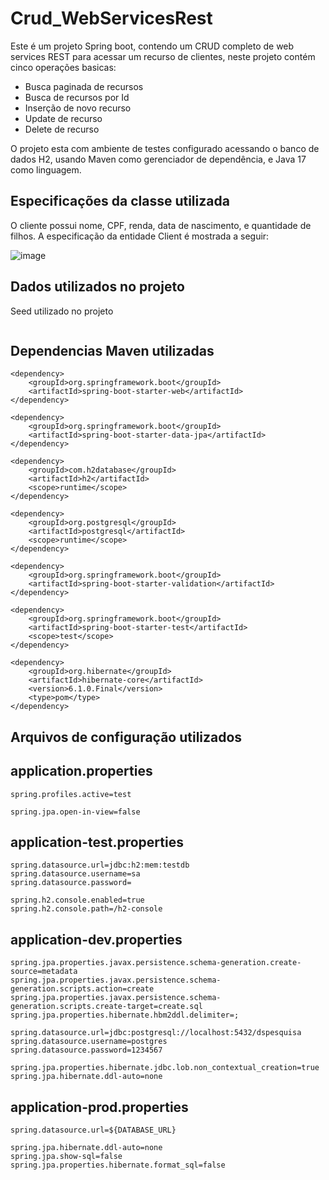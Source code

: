# Crud_WebServicesRest

Este é um projeto Spring boot, contendo um CRUD completo de web services REST para acessar um recurso de clientes, neste projeto contém cinco operações basicas:

- Busca paginada de recursos
- Busca de recursos por Id
- Inserção de novo recurso
- Update de recurso
- Delete de recurso

O projeto esta com ambiente de testes configurado acessando o banco de dados H2, usando Maven como gerenciador de dependência, e Java 17 como linguagem.

## Especificações da classe utilizada

O cliente possui nome, CPF, renda, data de nascimento, e quantidade de filhos. A especificação da entidade Client é mostrada a seguir:

![image](https://user-images.githubusercontent.com/100853329/173346896-e261750a-65fa-4e98-ab69-71f77495be83.png)

## Dados utilizados no projeto
Seed utilizado no projeto

```
```

## Dependencias Maven utilizadas

```
<dependency>
	<groupId>org.springframework.boot</groupId>
	<artifactId>spring-boot-starter-web</artifactId>
</dependency>

<dependency>
	<groupId>org.springframework.boot</groupId>
	<artifactId>spring-boot-starter-data-jpa</artifactId>
</dependency>

<dependency>
	<groupId>com.h2database</groupId>
	<artifactId>h2</artifactId>
	<scope>runtime</scope>
</dependency>

<dependency>
	<groupId>org.postgresql</groupId>
	<artifactId>postgresql</artifactId>
	<scope>runtime</scope>
</dependency>

<dependency>
	<groupId>org.springframework.boot</groupId>
	<artifactId>spring-boot-starter-validation</artifactId>
</dependency>

<dependency>
	<groupId>org.springframework.boot</groupId>
	<artifactId>spring-boot-starter-test</artifactId>
	<scope>test</scope>
</dependency>

<dependency>
	<groupId>org.hibernate</groupId>
	<artifactId>hibernate-core</artifactId>
	<version>6.1.0.Final</version>
	<type>pom</type>
</dependency>
```
## Arquivos de configuração utilizados
## application.properties

```
spring.profiles.active=test

spring.jpa.open-in-view=false
```
## application-test.properties
```
spring.datasource.url=jdbc:h2:mem:testdb
spring.datasource.username=sa
spring.datasource.password=

spring.h2.console.enabled=true
spring.h2.console.path=/h2-console
```
## application-dev.properties
```
spring.jpa.properties.javax.persistence.schema-generation.create-source=metadata
spring.jpa.properties.javax.persistence.schema-generation.scripts.action=create
spring.jpa.properties.javax.persistence.schema-generation.scripts.create-target=create.sql
spring.jpa.properties.hibernate.hbm2ddl.delimiter=;

spring.datasource.url=jdbc:postgresql://localhost:5432/dspesquisa
spring.datasource.username=postgres
spring.datasource.password=1234567

spring.jpa.properties.hibernate.jdbc.lob.non_contextual_creation=true
spring.jpa.hibernate.ddl-auto=none
```
## application-prod.properties
```
spring.datasource.url=${DATABASE_URL}

spring.jpa.hibernate.ddl-auto=none
spring.jpa.show-sql=false
spring.jpa.properties.hibernate.format_sql=false
```
